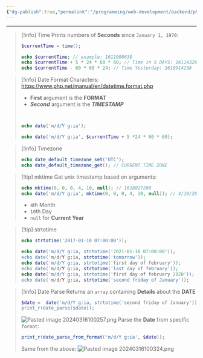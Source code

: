 ```yaml
---
{"dg-publish":true,"permalink":"/programming/web-development/backend/php/01-procedural/07-dates-and-time-zone/01-time/","tags":["programming","php","webdevelopment","backend"]}
---
```



--- 




> [!info] Time
> Prints numbers of __Seconds__ since `January 1, 1970`:
> ```php
> $currentTime = time();
> 
> echo $currentTime; // example: 1611000638
> echo $currentTime + 5 * 24 * 60 * 60; // Time in 5 DAYS: 1611432638
> echo $currentTime - 60 * 60 * 24; // Time Yesterday: 1610914238
> 
> ```

>[!info] Date
>Format Characters: https://www.php.net/manual/en/datetime.format.php
>- __First__ argument is the __FORMAT__
>- ___Second___ argument is the ___TIMESTAMP___
>
>```php
>
>
>echo date('m/d/Y g:ia');
>
>echo date('m/d/Y g:ia', $currentTime + 5 *24 * 60 * 60);
>```

> [!info] Timezone
> ```php
> echo date_default_timezone_set('UTC');
> echo date_default_timezone_get(); // CURRENT TIME ZONE
> ```

> [!tip] mktime
> Get unix timestamp based on arguments:
> ```php
>echo mktime(0, 0, 0, 4, 10, null); // 1618027200
>echo date('m/d/Y g:ia', mktime(0, 0, 0, 4, 10, null)); // 4/10/2021 12:00am
> ```
> - `4`th Month
> - `10`th Day
> - `null` for __Current Year__

> [!tip] strtotime
> ```php
> echo strtotime('2017-01-10 07:00:00'));
> 
> echo date('m/d/Y g:ia, strtotime('2021-01-18 07:00:00'));
> echo date('m/d/Y g:ia, strtotime('tomorrow'));
> echo date('m/d/Y g:ia, strtotime('first day of february'));
> echo date('m/d/Y g:ia, strtotime('last day of february'));
> echo date('m/d/Y g:ia, strtotime('first day of february 2020'));
> echo date('m/d/Y g:ia, strtotime('second friday of January'));
> ```

> [!info] Date Parse
> Returns an `array` containing __Details__ about the __DATE__
> ```php
> $date =  date('m/d/Y g:ia, strtotime('second friday of January'));
> print_r(date_parse($date));
> ```
> ![Pasted image 20240316100257.png](/img/user/PROGRAMMING/Web%20Development/Backend/PHP/01%20Procedural/07%20Dates%20&%20Time%20Zone/attachments/Pasted%20image%2020240316100257.png)
> Parse the __Date__ from specific `format`:
> ```php
> print_r(date_parse_from_format('m/d/Y g:ia', $date));
> ```
> Same from the above: 
> ![Pasted image 20240316100324.png](/img/user/PROGRAMMING/Web%20Development/Backend/PHP/01%20Procedural/07%20Dates%20&%20Time%20Zone/attachments/Pasted%20image%2020240316100324.png)

